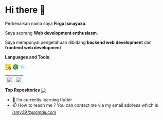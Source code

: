 <!-- ### Hi there 👋 -->

<!--
**firgadev29/firgadev29** is a ✨ _special_ ✨ repository because its `README.md` (this file) appears on your GitHub profile.

Here are some ideas to get you started:

- 🔭 I’m currently working on ...
- 🌱 I’m currently learning ...
- 👯 I’m looking to collaborate on ...
- 🤔 I’m looking for help with ...
- 💬 Ask me about ...
- 📫 How to reach me: ...
- 😄 Pronouns: ...
- ⚡ Fun fact: ...
-->

# Hi there 👋 

Perkenalkan nama saya **Firga Ismayoza**.

Saya seorang **Web development enthusiasm**.

Saya mempunyai pengetahuan dibidang **backend web development** dan **frontend web development**


**Languages and Tools:**  

<code><img height="20" src="https://raw.githubusercontent.com/github/explore/80688e429a7d4ef2fca1e82350fe8e3517d3494d/topics/javascript/javascript.png"></code>
<code><img height="20" src="https://raw.githubusercontent.com/github/explore/80688e429a7d4ef2fca1e82350fe8e3517d3494d/topics/nodejs/nodejs.png"></code>
<code><img height="20" src="https://raw.githubusercontent.com/github/explore/80688e429a7d4ef2fca1e82350fe8e3517d3494d/topics/react/react.png"></code>

| <a href="https://github.com/firgadev29/github-readme-stats"><img align="center" src="https://github-readme-stats.vercel.app/api?username=firgadev29&show_icons=true&include_all_commits=true&theme=buefy&hide_border=true"/></a> | <a href="https://github.com/firgadev29/github-readme-stats"><img align="center" src="https://github-readme-stats.vercel.app/api/top-langs/?username=anuraghazra&layout=compact&theme=buefy&hide_border=true" /></a> |
| ------------- | ------------- |

**Top Repositories**
<a href="https://github.com/firgadev29/anuraghazra.github.io">
  <img align="center" src="https://github-readme-stats.vercel.app/api/pin/?username=firgadev29&repo=firgadev29.github.io&theme=buefy" />
</a>

- 🌱 I’m currently learning flutter
- 📫 How to reach me ? You can contact me via my email address which is *ismy291z@gmail.com*
